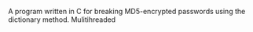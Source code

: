 A program written in C for breaking MD5-encrypted passwords using the dictionary method. Mulitihreaded
